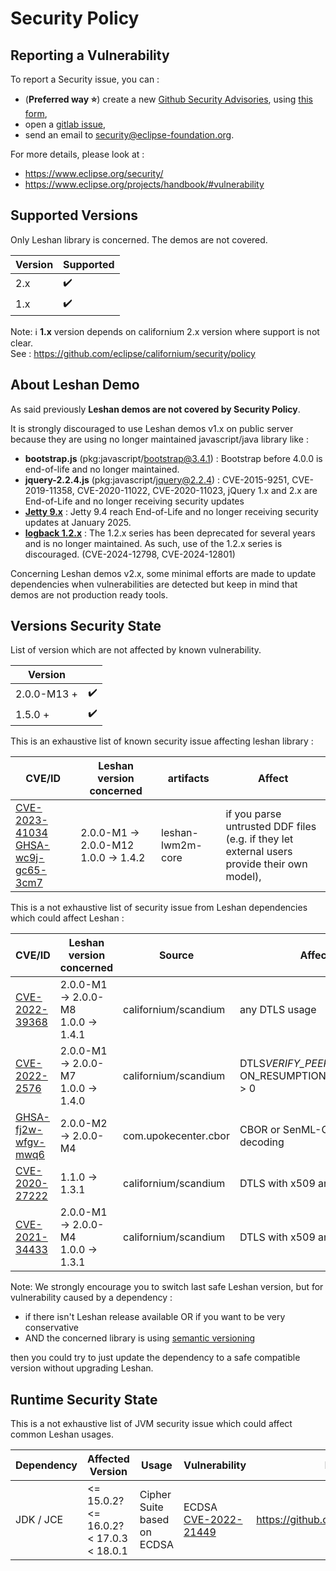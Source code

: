 # Security Policy

## Reporting a Vulnerability

To report a Security issue, you can :

- (**Preferred way ⭐**) create a new [Github Security Advisories](https://docs.github.com/en/code-security/security-advisories/repository-security-advisories/about-repository-security-advisories), using [this form](https://github.com/eclipse-leshan/leshan/security/advisories/new),
- open a [gitlab issue](https://gitlab.eclipse.org/security/vulnerability-reports/-/issues/new?issuable_template=new_vulnerability),
- send an email to security@eclipse-foundation.org.

For more details, please look at :

- https://www.eclipse.org/security/
- https://www.eclipse.org/projects/handbook/#vulnerability

## Supported Versions

Only Leshan library is concerned. The demos are not covered.

| Version | Supported          |
| ------- | ------------------ |
| 2.x     | :heavy_check_mark: |
| 1.x     | :heavy_check_mark: |

Note: ℹ️ **1.x** version depends on californium 2.x version where support is not clear.  
See : https://github.com/eclipse/californium/security/policy

## About Leshan Demo

As said previously **Leshan demos are not covered by Security Policy**.

It is strongly discouraged to use Leshan demos v1.x on public server because they are using no longer maintained javascript/java library like :

- **bootstrap.js** (pkg:javascript/bootstrap@3.4.1) : Bootstrap before 4.0.0 is end-of-life and no longer maintained.
- **jquery-2.2.4.js** (pkg:javascript/jquery@2.2.4) : CVE-2015-9251, CVE-2019-11358, CVE-2020-11022, CVE-2020-11023, jQuery 1.x and 2.x are End-of-Life and no longer receiving security updates
- [**Jetty 9.x**](https://github.com/jetty/jetty.project/issues/7958) : Jetty 9.4 reach End-of-Life and no longer receiving security updates at January 2025.
- [**logback 1.2.x**](https://logback.qos.ch/download.html) : The 1.2.x series has been deprecated for several years and is no longer maintained. As such, use of the 1.2.x series is discouraged. (CVE-2024-12798, CVE-2024-12801)


Concerning Leshan demos v2.x, some minimal efforts are made to update dependencies when vulnerabilities are detected but keep in mind that demos are not production ready tools.

## Versions Security State

List of version which are not affected by known vulnerability.

| Version     |                    |
| ----------- | ------------------ |
| 2.0.0-M13 + | :heavy_check_mark: |
| 1.5.0 +     | :heavy_check_mark: |

This is an exhaustive list of known security issue affecting leshan library :

| CVE/ID                                                                                                                                                                                       | Leshan version concerned                  | artifacts         | Affect                                                                                           |
| -------------------------------------------------------------------------------------------------------------------------------------------------------------------------------------------- | ----------------------------------------- | ----------------- | ------------------------------------------------------------------------------------------------ |
| [CVE-2023-41034](https://cve.mitre.org/cgi-bin/cvename.cgi?name=CVE-2023-41034) <br> [GHSA-wc9j-gc65-3cm7](https://github.com/eclipse-leshan/leshan/security/advisories/GHSA-wc9j-gc65-3cm7) | 2.0.0-M1 -> 2.0.0-M12 <br> 1.0.0 -> 1.4.2 | leshan-lwm2m-core | if you parse untrusted DDF files <br> (e.g. if they let external users provide their own model), |

This is a not exhaustive list of security issue from Leshan dependencies which could affect Leshan :

| CVE/ID                                                                                                | Leshan version concerned                 | Source               | Affect                                         |
| ----------------------------------------------------------------------------------------------------- | ---------------------------------------- | -------------------- | ---------------------------------------------- |
| [CVE-2022-39368](https://cve.mitre.org/cgi-bin/cvename.cgi?name=CVE-2022-39368)                       | 2.0.0-M1 -> 2.0.0-M8 <br> 1.0.0 -> 1.4.1 | californium/scandium | any DTLS usage                                 |
| [CVE-2022-2576](https://cve.mitre.org/cgi-bin/cvename.cgi?name=CVE-2022-2576)                         | 2.0.0-M1 -> 2.0.0-M7 <br> 1.0.0 -> 1.4.0 | californium/scandium | DTLS*VERIFY_PEERS* ON_RESUMPTION_THRESHOLD > 0 |
| [GHSA-fj2w-wfgv-mwq6](https://github.com/peteroupc/CBOR-Java/security/advisories/GHSA-fj2w-wfgv-mwq6) | 2.0.0-M2 -> 2.0.0-M4                     | com.upokecenter.cbor | CBOR or SenML-CBOR decoding                    |
| [CVE-2020-27222](https://cve.mitre.org/cgi-bin/cvename.cgi?name=CVE-2020-27222)                       | 1.1.0 -> 1.3.1                           | californium/scandium | DTLS with x509 and/or RPK                      |
| [CVE-2021-34433](https://cve.mitre.org/cgi-bin/cvename.cgi?name=CVE-2021-34433)                       | 2.0.0-M1 -> 2.0.0-M4 <br> 1.0.0 -> 1.3.1 | californium/scandium | DTLS with x509 and/or RPK                      |

Note: We strongly encourage you to switch last safe Leshan version, but for vulnerability caused by a dependency :

- if there isn't Leshan release available OR if you want to be very conservative
- AND the concerned library is using [semantic versioning](https://semver.org/)

then you could try to just update the dependency to a safe compatible version without upgrading Leshan.

## Runtime Security State

This is a not exhaustive list of JVM security issue which could affect common Leshan usages.

| Dependency | Affected Version                                          | Usage                       | Vulnerability                                                                         | More Information                              |
| ---------- | --------------------------------------------------------- | --------------------------- | ------------------------------------------------------------------------------------- | --------------------------------------------- |
| JDK / JCE  | <= 15.0.2? <br/> <= 16.0.2? <br/> < 17.0.3 <br/> < 18.0.1 | Cipher Suite based on ECDSA | ECDSA [CVE-2022-21449](https://cve.mitre.org/cgi-bin/cvename.cgi?name=CVE-2022-21449) | https://github.com/eclipse/leshan/issues/1243 |
